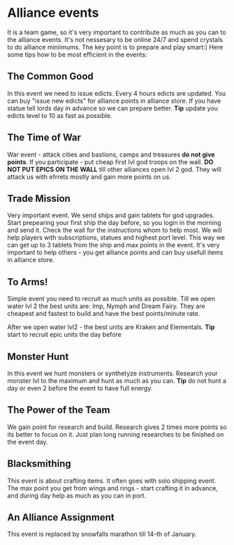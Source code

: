 # Alliance events
It is a team game, so it's very important to contribute as much as you can to the alliance events.
It's not nessesary to be online 24/7 and spend crystals to do alliance miniimums. 
The key point is to prepare and play smart:)
Here some tips how to be most efficient in the events:

## The Common Good
In this event we need to issue edicts. 
Every 4 hours edicts are updated. You can buy  "issue new edicts" for alliance points in alliance store.
If you have statue tell lords day in advance so we can prepare better.
**Tip** update you edicts level to 10 as fast as possible.

## The Time of War 
War event - attack cities and bastions, camps and treasures **do not give points**.
If you participate - put cheap first lvl god troops on the wall.
**DO NOT PUT EPICS ON THE WALL**  till other alliances open lvl 2 god. They will attack us with efrrets mostly 
and gain more points on us.

## Trade Mission 
Very important event. We send ships and gain tablets for god upgrades.
Start prepearing your first ship the day before, so you login in the morning and send it.
Check the wall for the instructions whom to help most. We will help players with subscriptions, statues and highest port level.
This way we can get up to 3 tablets from the ship and max points in the event.
It's very important to help others - you get alliance points and can buy usefull items in alliance store.

## To Arms! 
Simple event you need to recruit as much units as possible.
Till we open water lvl 2 the best units are:
Imp, Nymph and Dream Fairy. They are cheapest and fastest to build and have the best points/minute rate.

After we open water lvl2 - the best units are Kraken and Elementals.
**Tip** start to recruit epic units the day before

## Monster Hunt 
In this event we hunt monsters or synthetyze instruments.
Research your monster lvl to the maximum and hunt as much as you can.
**Tip** do not hunt a day or even 2 before the event to have full energy.

## The Power of the Team 
We gain point for research and build. Research gives 2 times more points so its better to focus on it.
Just plan long running researches to be finished on the event day.

## Blacksmithing
This event is about crafting items.
It often goes with solo shipping event.
The max point you get from wings and rings - start crafting it in advance, and during day help as much as you can in port.

## An Alliance Assignment 
This event is replaced by snowfalls marathon till 14-th of January.
